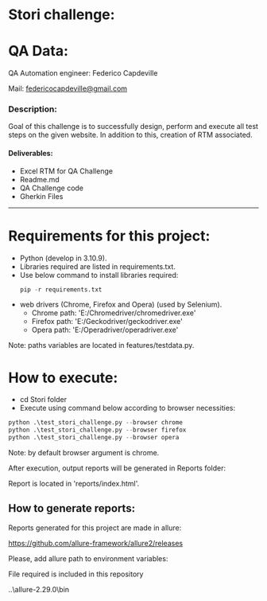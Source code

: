 # Stori challenge: 

# QA Data:
QA Automation engineer: Federico Capdeville

Mail: federicocapdeville@gmail.com 


### Description:
Goal of this challenge is to successfully design, perform and execute all 
test steps on the given website. In addition to this, creation of RTM associated.

#### Deliverables:
- Excel RTM for QA Challenge
- Readme.md
- QA Challenge code
- Gherkin Files

-----

# Requirements for this project:
- Python (develop in 3.10.9).
- Libraries required are listed in requirements.txt.
- Use below command to install libraries required: 
  ``` Python
  pip -r requirements.txt
  ```
- web drivers (Chrome, Firefox and Opera) (used by Selenium).
  - Chrome path: 'E:/Chromedriver/chromedriver.exe'
  - Firefox path: 'E:/Geckodriver/geckodriver.exe'
  - Opera path: 'E:/Operadriver/operadriver.exe'

Note: paths variables are located in features/testdata.py.

# How to execute:
- cd Stori folder
- Execute using command below according to browser necessities:
``` Python
python .\test_stori_challenge.py --browser chrome
python .\test_stori_challenge.py --browser firefox
python .\test_stori_challenge.py --browser opera
```
Note: by default browser argument is chrome.

After execution, output reports will be generated in Reports folder:

Report is located in 'reports/index.html'.


## How to generate reports:
Reports generated for this project are made in allure:

https://github.com/allure-framework/allure2/releases

Please, add allure path to environment variables:

File required is included in this repository

..\allure-2.29.0\bin